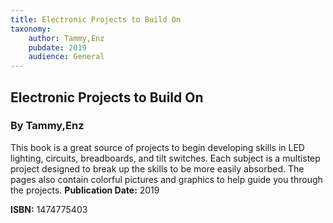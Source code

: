 ```yaml
---
title: Electronic Projects to Build On
taxonomy:
	author: Tammy,Enz
	pubdate: 2019
	audience: General
---
```

## Electronic Projects to Build On
### By Tammy,Enz

This book is a great source of projects to begin developing skills in LED lighting, circuits, breadboards, and tilt switches.  Each subject is a multistep project designed to break up the skills to be more easily absorbed.  The pages also contain colorful pictures and graphics to help guide you through the projects.
**Publication Date:** 2019

**ISBN:** 1474775403